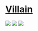 # [Villain](https://github.com/btzr-io/Villain)

![](https://img.shields.io/github/license/btzr-io/Villain?style=flat-square) ![](https://img.shields.io/github/last-commit/scillidan/Villain/main?label=last%20commit%20(fork)&style=flat-square) ![](https://img.shields.io/badge/Vercel-black?style=flat&logo=Vercel&logoColor=white)